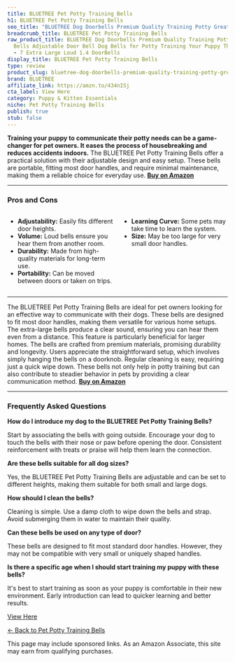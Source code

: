 ```yaml
---
title: BLUETREE Pet Potty Training Bells
h1: BLUETREE Pet Potty Training Bells
seo_title: "BLUETREE Dog Doorbells Premium Quality Training Potty Great\u2026"
breadcrumb_title: BLUETREE Pet Potty Training Bells
raw_product_title: BLUETREE Dog Doorbells Premium Quality Training Potty Great Dog
  Bells Adjustable Door Bell Dog Bells for Potty Training Your Puppy The Easy Way
  - 7 Extra Large Loud 1.4 DoorBells
display_title: BLUETREE Pet Potty Training Bells
type: review
product_slug: bluetree-dog-doorbells-premium-quality-training-potty-great-dog-bells-a-3472c745
brand: BLUETREE
affiliate_link: https://amzn.to/434nISj
cta_label: View Here
category: Puppy & Kitten Essentials
niche: Pet Potty Training Bells
publish: true
stub: false
---
```


<div id="intro" class="full-width">
  <p><strong>Training your puppy to communicate their potty needs can be a game-changer for pet owners. It eases the process of housebreaking and reduces accidents indoors.</strong> The BLUETREE Pet Potty Training Bells offer a practical solution with their adjustable design and easy setup. These bells are portable, fitting most door handles, and require minimal maintenance, making them a reliable choice for everyday use. <a href="https://amzn.to/434nISj" rel="nofollow sponsored noopener" target="_blank"><strong>Buy on Amazon</strong></a></p>
</div>

<hr />
<h3 id="pros-cons">Pros and Cons</h3>
<div class="pc-grid" style="display:grid;grid-template-columns:1fr 1fr;gap:16px;">
  <ul>
    <li><strong>Adjustability:</strong> Easily fits different door heights.</li>
    <li><strong>Volume:</strong> Loud bells ensure you hear them from another room.</li>
    <li><strong>Durability:</strong> Made from high-quality materials for long-term use.</li>
    <li><strong>Portability:</strong> Can be moved between doors or taken on trips.</li>
  </ul>
  <ul>
    <li><strong>Learning Curve:</strong> Some pets may take time to learn the system.</li>
    <li><strong>Size:</strong> May be too large for very small door handles.</li>
  </ul>
</div>
<hr />

<div class="full-width">
  <p>The BLUETREE Pet Potty Training Bells are ideal for pet owners looking for an effective way to communicate with their dogs. These bells are designed to fit most door handles, making them versatile for various home setups. The extra-large bells produce a clear sound, ensuring you can hear them even from a distance. This feature is particularly beneficial for larger homes. The bells are crafted from premium materials, promising durability and longevity. Users appreciate the straightforward setup, which involves simply hanging the bells on a doorknob. Regular cleaning is easy, requiring just a quick wipe down. These bells not only help in potty training but can also contribute to steadier behavior in pets by providing a clear communication method. <a href="https://amzn.to/434nISj" rel="nofollow sponsored noopener" target="_blank"><strong>Buy on Amazon</strong></a></p>
</div>

<hr />
<h3 id="faqs">Frequently Asked Questions</h3>

<p><strong>How do I introduce my dog to the BLUETREE Pet Potty Training Bells?</strong></p>
<p>Start by associating the bells with going outside. Encourage your dog to touch the bells with their nose or paw before opening the door. Consistent reinforcement with treats or praise will help them learn the connection.</p>

<p><strong>Are these bells suitable for all dog sizes?</strong></p>
<p>Yes, the BLUETREE Pet Potty Training Bells are adjustable and can be set to different heights, making them suitable for both small and large dogs.</p>

<p><strong>How should I clean the bells?</strong></p>
<p>Cleaning is simple. Use a damp cloth to wipe down the bells and strap. Avoid submerging them in water to maintain their quality.</p>

<p><strong>Can these bells be used on any type of door?</strong></p>
<p>These bells are designed to fit most standard door handles. However, they may not be compatible with very small or uniquely shaped handles.</p>

<p><strong>Is there a specific age when I should start training my puppy with these bells?</strong></p>
<p>It's best to start training as soon as your puppy is comfortable in their new environment. Early introduction can lead to quicker learning and better results.</p>
<p><a class="btn" href="https://amzn.to/434nISj" target="_blank" rel="nofollow sponsored noopener">View Here</a></p>
<p><a href="/roundups/puppy-kitten-essentials/pet-potty-training-bells/">← Back to Pet Potty Training Bells</a></p>
<aside class="disclosure">This page may include sponsored links. As an Amazon Associate, this site may earn from qualifying purchases.</aside>
